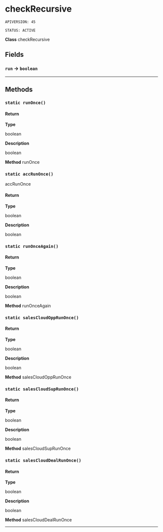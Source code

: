# checkRecursive

`APIVERSION: 45`

`STATUS: ACTIVE`



**Class** checkRecursive

## Fields

### `run` → `boolean`


---
## Methods
### `static runOnce()`
#### Return

**Type**

boolean

**Description**

boolean


**Method** runOnce

### `static accRunOnce()`

accRunOnce

#### Return

**Type**

boolean

**Description**

boolean

### `static runOnceAgain()`
#### Return

**Type**

boolean

**Description**

boolean


**Method** runOnceAgain

### `static salesCloudOppRunOnce()`
#### Return

**Type**

boolean

**Description**

boolean


**Method** salesCloudOppRunOnce

### `static salesCloudSupRunOnce()`
#### Return

**Type**

boolean

**Description**

boolean


**Method** salesCloudSupRunOnce

### `static salesCloudDealRunOnce()`
#### Return

**Type**

boolean

**Description**

boolean


**Method** salesCloudDealRunOnce

---
